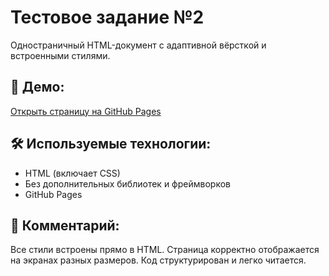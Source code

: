 # Тестовое задание №2

Одностраничный HTML-документ с адаптивной вёрсткой и встроенными стилями.

## 🔗 Демо:
[Открыть страницу на GitHub Pages](https://mashaborodkina.github.io/Test-task-2/)

## 🛠 Используемые технологии:
- HTML (включает CSS)
- Без дополнительных библиотек и фреймворков
- GitHub Pages

## 💬 Комментарий:
Все стили встроены прямо в HTML. Страница корректно отображается на экранах разных размеров. Код структурирован и легко читается.

